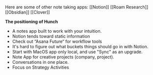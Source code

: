 Here are some of other note taking apps:
[[Notion]]
[[Roam Research]]
[[Obsidian]]
[[Clover]]

**The positioning of Hunch**
- A notes app built to work with your intuition.
- Notion tends toward static information
- Check out “Asana Future“ for workflow tools
- It's hard to figure out what buckets things should go in with Notion.
- Start with MacOS app only local, and use "Sync" as an upgrade.
- Note App for creative projects (company, project).
- Conversations in one place.
- Focus on  Strategy Activities

